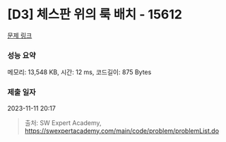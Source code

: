 # [D3] 체스판 위의 룩 배치 - 15612 

[문제 링크](https://swexpertacademy.com/main/code/problem/problemDetail.do?contestProbId=AYOBfxwaAXsDFATW) 

### 성능 요약

메모리: 13,548 KB, 시간: 12 ms, 코드길이: 875 Bytes

### 제출 일자

2023-11-11 20:17



> 출처: SW Expert Academy, https://swexpertacademy.com/main/code/problem/problemList.do